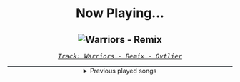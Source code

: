 <div align="center"> 
<h1>Now Playing...</h1>

![Warriors - Remix](https://i.scdn.co/image/ab67616d00001e02d1116846161b2735855810e0)
--
_<samp><a href="https://open.spotify.com/track/20DUaq2XkAzIgqB5ca9k6G">Track: Warriors - Remix - Ovtlier</a></samp>_

<div style="border: 1px #4B5054 solid"></div>
<details>
  <summary>
    Previous played songs
  </summary>
  <table>
    <thead>
      <tr>
        <th>
          Artist
        </th>
        <th>
          Song
        </th>
        <th>
          Link
        </th>
      </tr>
    </thead>
    <tbody>
      <tr><td>Ovtlier</td><td>Warriors - Remix</td><td><a href="https://open.spotify.com/track/20DUaq2XkAzIgqB5ca9k6G">https://open.spotify.com/track/20DUaq2XkAzIgqB5ca9k6G</a></td></tr><tr><td>Self Deception</td><td>Matthew McConaughey</td><td><a href="https://open.spotify.com/track/5C8tgWnHBJsFbJlWyTDtit">https://open.spotify.com/track/5C8tgWnHBJsFbJlWyTDtit</a></td></tr><tr><td>Self Deception</td><td>Dead Water</td><td><a href="https://open.spotify.com/track/14B2YKkff6RV2PZfB51BHk">https://open.spotify.com/track/14B2YKkff6RV2PZfB51BHk</a></td></tr><tr><td>Self Deception</td><td>Blood & Scars</td><td><a href="https://open.spotify.com/track/2dwSUBlJW9qzI2TK0XuCto">https://open.spotify.com/track/2dwSUBlJW9qzI2TK0XuCto</a></td></tr><tr><td>Self Deception</td><td>The Great Escape</td><td><a href="https://open.spotify.com/track/1ItXKdHT2pgzNz3zIGHBoE">https://open.spotify.com/track/1ItXKdHT2pgzNz3zIGHBoE</a></td></tr><tr><td>Self Deception</td><td>Kallocain</td><td><a href="https://open.spotify.com/track/7G4jB5I3GzfAdPPRZr0uN1">https://open.spotify.com/track/7G4jB5I3GzfAdPPRZr0uN1</a></td></tr><tr><td>Liotta Seoul</td><td>When I'm Dead</td><td><a href="https://open.spotify.com/track/2kKdUQ3awNwDxivN3zFsbd">https://open.spotify.com/track/2kKdUQ3awNwDxivN3zFsbd</a></td></tr><tr><td>Breaking Benjamin</td><td>Awaken</td><td><a href="https://open.spotify.com/track/7hr0WyhqQxrK3SQ9ZQxjTu">https://open.spotify.com/track/7hr0WyhqQxrK3SQ9ZQxjTu</a></td></tr><tr><td>As I Lay Dying</td><td>We Are The Dead (feat. Alex Terrible, Tom Barber)</td><td><a href="https://open.spotify.com/track/2CqCUEEiFzbvx87W9NnySo">https://open.spotify.com/track/2CqCUEEiFzbvx87W9NnySo</a></td></tr><tr><td>As I Lay Dying</td><td>Whitewashed Tomb</td><td><a href="https://open.spotify.com/track/5rzGUSkw2flmjqDa0JiBvO">https://open.spotify.com/track/5rzGUSkw2flmjqDa0JiBvO</a></td></tr><tr><td>As I Lay Dying</td><td>Whitewashed Tomb</td><td><a href="https://open.spotify.com/track/5rzGUSkw2flmjqDa0JiBvO">https://open.spotify.com/track/5rzGUSkw2flmjqDa0JiBvO</a></td></tr><tr><td>ONE OK ROCK</td><td>Dystopia - Japanese Version</td><td><a href="https://open.spotify.com/track/7jwThcYUFLCeooEeEubaNp">https://open.spotify.com/track/7jwThcYUFLCeooEeEubaNp</a></td></tr><tr><td>Fehring Grau</td><td>Out</td><td><a href="https://open.spotify.com/track/78kzwPrsujXOZerfci3bWy">https://open.spotify.com/track/78kzwPrsujXOZerfci3bWy</a></td></tr><tr><td>Ylvis</td><td>You're Fucked</td><td><a href="https://open.spotify.com/track/2dOwL7OS1lMfAL0il4y2Wx">https://open.spotify.com/track/2dOwL7OS1lMfAL0il4y2Wx</a></td></tr><tr><td>じん×kemu</td><td>ミリオン/ワンズ</td><td><a href="https://open.spotify.com/track/2xLzmImDWvk0jw92tTsnHk">https://open.spotify.com/track/2xLzmImDWvk0jw92tTsnHk</a></td></tr><tr><td>湊貴大(流星P)</td><td>アンビバレンツ</td><td><a href="https://open.spotify.com/track/75176ZjEhe9XqSNTfI9mIa">https://open.spotify.com/track/75176ZjEhe9XqSNTfI9mIa</a></td></tr><tr><td>ナノウ</td><td>ハッピーホロウと神様倶楽部</td><td><a href="https://open.spotify.com/track/161gqCIPeVVOvS0UGps20S">https://open.spotify.com/track/161gqCIPeVVOvS0UGps20S</a></td></tr><tr><td>halyosy</td><td>ペインイレイサー</td><td><a href="https://open.spotify.com/track/601kCD8DOamMueSF0XZLer">https://open.spotify.com/track/601kCD8DOamMueSF0XZLer</a></td></tr><tr><td>Mitchie M×OSTER project</td><td>歌の棲む家~メゾン初音~</td><td><a href="https://open.spotify.com/track/1wAxEUFgbxev73Ib6FBJcw">https://open.spotify.com/track/1wAxEUFgbxev73Ib6FBJcw</a></td></tr><tr><td>Motionless In White</td><td>Reincarnate</td><td><a href="https://open.spotify.com/track/4vVUoi4U6ikqH2wIoE2fmG">https://open.spotify.com/track/4vVUoi4U6ikqH2wIoE2fmG</a></td></tr>
    </tbody>
  </table>
</details>

</div>
